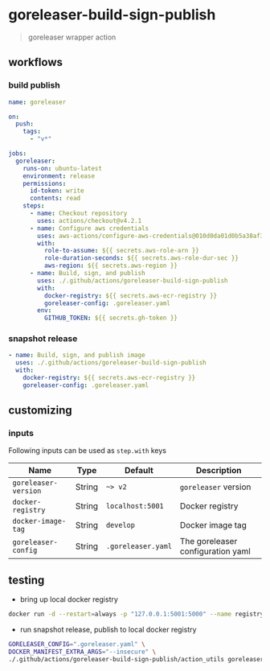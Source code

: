 # goreleaser-build-sign-publish

> goreleaser wrapper action

## workflows

### build publish

```yaml
name: goreleaser

on:
  push:
    tags:
      - "v*"

jobs:
  goreleaser:
    runs-on: ubuntu-latest
    environment: release
    permissions:
      id-token: write
      contents: read
    steps:
      - name: Checkout repository
        uses: actions/checkout@v4.2.1
      - name: Configure aws credentials
        uses: aws-actions/configure-aws-credentials@010d0da01d0b5a38af31e9c3470dbfdabdecca3a # v4.0.1
        with:
          role-to-assume: ${{ secrets.aws-role-arn }}
          role-duration-seconds: ${{ secrets.aws-role-dur-sec }}
          aws-region: ${{ secrets.aws-region }}
      - name: Build, sign, and publish
        uses: ./.github/actions/goreleaser-build-sign-publish
        with:
          docker-registry: ${{ secrets.aws-ecr-registry }}
          goreleaser-config: .goreleaser.yaml
        env:
          GITHUB_TOKEN: ${{ secrets.gh-token }}
```

### snapshot release

```yaml
- name: Build, sign, and publish image
  uses: ./.github/actions/goreleaser-build-sign-publish
  with:
    docker-registry: ${{ secrets.aws-ecr-registry }}
    goreleaser-config: .goreleaser.yaml
```

## customizing

### inputs

Following inputs can be used as `step.with` keys

| Name                         | Type   | Default            | Description                                                             |
| ---------------------------- | ------ | ------------------ | ----------------------------------------------------------------------- |
| `goreleaser-version`         | String | `~> v2`            | `goreleaser` version                                                    |
| `docker-registry`            | String | `localhost:5001`   | Docker registry                                                         |
| `docker-image-tag`           | String | `develop`          | Docker image tag                                                        |
| `goreleaser-config`          | String | `.goreleaser.yaml` | The goreleaser configuration yaml                                       |

## testing

- bring up local docker registry

```sh
docker run -d --restart=always -p "127.0.0.1:5001:5000" --name registry registry:2
```

- run snapshot release, publish to local docker registry

```sh
GORELEASER_CONFIG=".goreleaser.yaml" \
DOCKER_MANIFEST_EXTRA_ARGS="--insecure" \
./.github/actions/goreleaser-build-sign-publish/action_utils goreleaser_release
```
